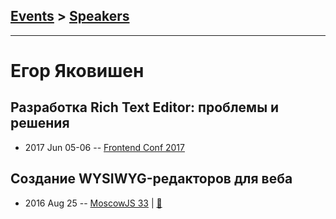 ## [Events](../README.md) > [Speakers](../speakers.md)
---

# Егор Яковишен

## Разработка Rich Text Editor: проблемы и решения
- 2017 Jun 05-06 -- [Frontend Conf 2017](https://www.youtube.com/watch?v=6uKfpCCiGuU)    
## Создание WYSIWYG-редакторов для веба
- 2016 Aug 25 -- [MoscowJS 33](https://www.youtube.com/watch?v=xVVG3mRy0NY)  | [:notebook:](https://www.slideshare.net/secret/Eu3VSLkuKIUYSN)  
